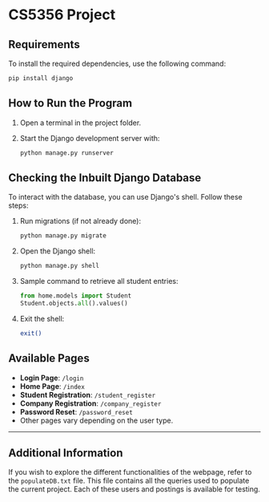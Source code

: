 
# CS5356 Project

## Requirements
To install the required dependencies, use the following command:

```bash
pip install django
```

## How to Run the Program
1. Open a terminal in the project folder.
2. Start the Django development server with:

   ```bash
   python manage.py runserver
   ```

## Checking the Inbuilt Django Database
To interact with the database, you can use Django's shell. Follow these steps:

1. Run migrations (if not already done):

   ```bash
   python manage.py migrate
   ```

2. Open the Django shell:

   ```bash
   python manage.py shell
   ```

3. Sample command to retrieve all student entries:

   ```python
   from home.models import Student
   Student.objects.all().values()
   ```

4. Exit the shell:

   ```bash
   exit()
   ```

## Available Pages
- **Login Page**: `/login`
- **Home Page**: `/index`
- **Student Registration**: `/student_register`
- **Company Registration**: `/company_register`
- **Password Reset**: `/password_reset`
- Other pages vary depending on the user type.

---

## Additional Information
If you wish to explore the different functionalities of the webpage, refer to the `populateDB.txt` file. This file contains all the queries used to populate the current project. Each of these users and postings is available for testing.
